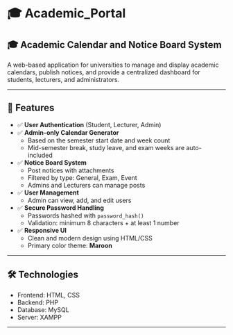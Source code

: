 # 🎓 Academic_Portal
## 🎓 Academic Calendar and Notice Board System

A web-based application for universities to manage and display academic calendars, publish notices, and provide a centralized dashboard for students, lecturers, and administrators.

---

## 📌 Features

- ✅ **User Authentication** (Student, Lecturer, Admin)
- ✅ **Admin-only Calendar Generator**
  - Based on the semester start date and week count
  - Mid-semester break, study leave, and exam weeks are auto-included
- ✅ **Notice Board System**
  - Post notices with attachments
  - Filtered by type: General, Exam, Event
  - Admins and Lecturers can manage posts
- ✅ **User Management**
  - Admin can view, add, and edit users
- ✅ **Secure Password Handling**
  - Passwords hashed with `password_hash()`
  - Validation: minimum 8 characters + at least 1 number
- ✅ **Responsive UI**
  - Clean and modern design using HTML/CSS
  - Primary color theme: **Maroon**

---

## 🛠 Technologies

- Frontend: HTML, CSS
- Backend: PHP
- Database: MySQL
- Server: XAMPP

---

